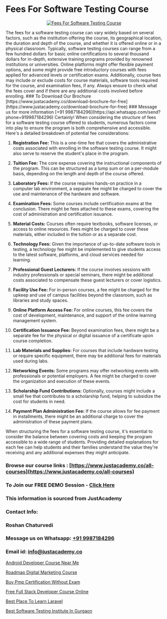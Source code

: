 # Fees For Software Testing Course

<p align="center">
  <a href="https://justacademy.co/program-detail/software-testing">
    <img src="https://justacademy.co/storage2/program_images/1704700438.webp" alt="Fees For Software Testing Course">
  </a>
</p>
The fees for a software testing course can vary widely based on several factors, such as the institution offering the course, its geographical location, the duration and depth of the course, and whether it is offered online or in a physical classroom. Typically, software testing courses can range from a few hundred dollars for basic online certifications to several thousand dollars for in-depth, extensive training programs provided by renowned institutions or universities. Online platforms might offer flexible payment options, and some might provide free introductory courses with fees applied for advanced levels or certification exams. Additionally, course fees may include or exclude costs for course materials, software tools required for the course, and examination fees, if any. Always ensure to check what the fees cover and if there are any additional costs involved before enrolling.
### To Download Our Brochure [https://www.justacademy.co/download-brochure-for-free](https://www.justacademy.co/download-brochure-for-free)
### Message us for more information [+91 9987184296](https://api.whatsapp.com/send?phone=919987184296)
Certainly! When considering the structure of fees for a software testing course offered to students, numerous factors come into play to ensure the program is both comprehensive and accessible. Here's a detailed breakdown of potential fee considerations:

1) **Registration Fee:** This is a one-time fee that covers the administrative costs associated with enrolling in the software testing course. It might also serve to reserve the student's place in the program.

2) **Tuition Fee:** The core expense covering the instructional components of the program. This can be structured as a lump sum or on a per-module basis, depending on the length and depth of the course offered.

3) **Laboratory Fees:** If the course requires hands-on practice in a computer lab environment, a separate fee might be charged to cover the use and maintenance of the hardware and software.

4) **Examination Fees:** Some courses include certification exams at the conclusion. There might be fees attached to these exams, covering the cost of administration and certification issuance.

5) **Material Costs:** Courses often require textbooks, software licenses, or access to online resources. Fees might be charged to cover these materials, either included in the tuition or as a separate cost.

6) **Technology Fees:** Given the importance of up-to-date software tools in testing, a technology fee might be implemented to give students access to the latest software, platforms, and cloud services needed for learning.

7) **Professional Guest Lecturers:** If the course involves sessions with industry professionals or special seminars, there might be additional costs associated to compensate these guest lecturers or cover logistics.

8) **Facility Use Fee:** For in-person courses, a fee might be charged for the upkeep and use of campus facilities beyond the classroom, such as libraries and study spaces.

9) **Online Platform Access Fee:** For online courses, this fee covers the cost of development, maintenance, and support of the online learning management system.

10) **Certification Issuance Fee:** Beyond examination fees, there might be a separate fee for the physical or digital issuance of a certificate upon course completion.

11) **Lab Materials and Supplies:** For courses that include hardware testing or require specific equipment, there may be additional fees for materials used during labs.

12) **Networking Events:** Some programs may offer networking events with professionals or potential employers. A fee might be charged to cover the organization and execution of these events.

13) **Scholarship Fund Contributions:** Optionally, courses might include a small fee that contributes to a scholarship fund, helping to subsidize the cost for students in need.

14) **Payment Plan Administration Fee:** If the course allows for fee payment in installments, there might be an additional charge to cover the administration of these payment plans.

When structuring the fees for a software testing course, it's essential to consider the balance between covering costs and keeping the program accessible to a wide range of students. Providing detailed explanations for each fee can help students and their families understand the value they're receiving and any additional expenses they might anticipate.

### Browse our course links : [https://www.justacademy.co/all-courses](https://www.justacademy.co/all-courses) 
### To Join our FREE DEMO Session - [Click Here](https://www.justacademy.co/register-for-course-demo)


### This information is sourced from JustAcademy
### Contact Info:
### Roshan Chaturvedi
### Message us on Whatsapp: [+91 9987184296](https://api.whatsapp.com/send?phone=919987184296)
### Email id: [info@justacademy.co](mailto:info@justacademy.co)
                
[Android Developer Course Near Me](https://www.linkedin.com/pulse/android-developer-course-near-me-justacademy-mumbai-pi01f/)

[Roadmap Digital Marketing Course](https://www.linkedin.com/pulse/roadmap-digital-marketing-course-justacademy-utpic?trackingId=1zbfO61C4mZoBP0NZ63uRQ%3D%3D&lipi=urn%3Ali%3Apage%3Ad_flagship3_company_admin%3BkivWcGmHSBCkKNz13%2FsLDg%3D%3D)

[Buy Pmp Certification Without Exam](https://medium.com/@justacademytraining/buy-pmp-certification-without-exam-91dc406fc17a)

[Free Full Stack Developer Course Online](https://medium.com/@akanshapatil/free-full-stack-developer-course-online-d9ecec3adb19)

[Best Place To Learn Laravel](https://justacademyin.github.io/justacademy/best-place-to-learn-laravel)

[Best Software Testing Institute In Gurgaon](https://justacademyin.github.io/justacademy/best-software-testing-institute-in-gurgaon)

